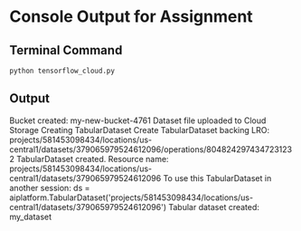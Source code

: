 # Console Output for Assignment

## Terminal Command
`python tensorflow_cloud.py`

## Output
Bucket created:  my-new-bucket-4761
Dataset file uploaded to Cloud Storage
Creating TabularDataset
Create TabularDataset backing LRO: projects/581453098434/locations/us-central1/datasets/379065979524612096/operations/8048242974347231232
TabularDataset created. Resource name: projects/581453098434/locations/us-central1/datasets/379065979524612096
To use this TabularDataset in another session:
ds = aiplatform.TabularDataset('projects/581453098434/locations/us-central1/datasets/379065979524612096')
Tabular dataset created: my_dataset